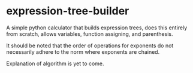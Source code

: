 # expression-tree-builder
A simple python calculator that builds expression trees, does this entirely from scratch, allows variables, function assigning, and parenthesis.

It should be noted that the order of operations for exponents do not necessarily adhere to the norm where exponents are chained.

Explanation of algorithm is yet to come.

